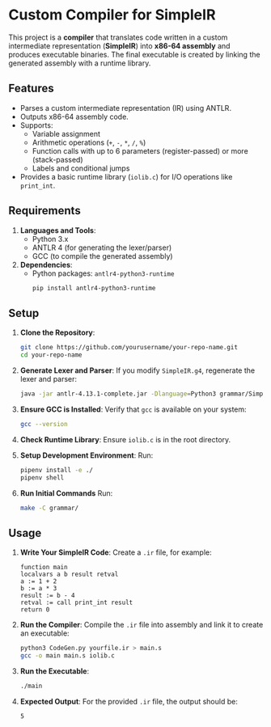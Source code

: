 # Custom Compiler for SimpleIR

This project is a **compiler** that translates code written in a custom intermediate representation (**SimpleIR**) into **x86-64 assembly** and produces executable binaries. The final executable is created by linking the generated assembly with a runtime library.

## Features

- Parses a custom intermediate representation (IR) using ANTLR.
- Outputs x86-64 assembly code.
- Supports:
  - Variable assignment
  - Arithmetic operations (`+`, `-`, `*`, `/`, `%`)
  - Function calls with up to 6 parameters (register-passed) or more (stack-passed)
  - Labels and conditional jumps
- Provides a basic runtime library (`iolib.c`) for I/O operations like `print_int`.

## Requirements

1. **Languages and Tools**:
   - Python 3.x
   - ANTLR 4 (for generating the lexer/parser)
   - GCC (to compile the generated assembly)
2. **Dependencies**:
   - Python packages: `antlr4-python3-runtime`
     ```bash
     pip install antlr4-python3-runtime
     ```

## Setup

1. **Clone the Repository**:
   ```bash
   git clone https://github.com/yourusername/your-repo-name.git
   cd your-repo-name
   ```

2. **Generate Lexer and Parser**:
   If you modify `SimpleIR.g4`, regenerate the lexer and parser:
   ```bash
   java -jar antlr-4.13.1-complete.jar -Dlanguage=Python3 grammar/SimpleIR.g4
   ```

3. **Ensure GCC is Installed**:
   Verify that `gcc` is available on your system:
   ```bash
   gcc --version
   ```

4. **Check Runtime Library**:
   Ensure `iolib.c` is in the root directory.

5. **Setup Development Environment**:
   Run:
   ```bash
   pipenv install -e ./
   pipenv shell
   ```

6. **Run Initial Commands**
    Run:
    ```bash
    make -C grammar/
    ```


## Usage

1. **Write Your SimpleIR Code**:
   Create a `.ir` file, for example:
   ```ir
   function main
   localvars a b result retval
   a := 1 + 2
   b := a * 3
   result := b - 4
   retval := call print_int result
   return 0
   ```

2. **Run the Compiler**:
   Compile the `.ir` file into assembly and link it to create an executable:
   ```bash
   python3 CodeGen.py yourfile.ir > main.s
   gcc -o main main.s iolib.c
   ```

3. **Run the Executable**:
   ```bash
   ./main
   ```

4. **Expected Output**:
   For the provided `.ir` file, the output should be:
   ```
   5
   ```